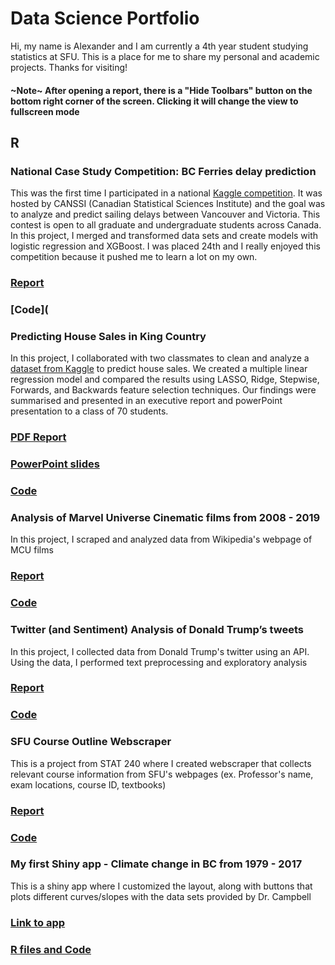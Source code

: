 # Data Science Portfolio

Hi, my name is Alexander and I am currently a 4th year student studying statistics at SFU. This is a place for me to share my personal and academic projects. Thanks for visiting!
#### ~Note~ After opening a report, there is a "Hide Toolbars" button on the bottom right corner of the screen. Clicking it will change the view to fullscreen mode

## R
### National Case Study Competition: BC Ferries delay prediction
This was the first time I participated in a national [Kaggle competition](https://www.kaggle.com/c/canssi-ncsc-ferry-delays/overview). It was hosted by CANSSI (Canadian Statistical Sciences Institute) and the goal was to analyze and predict sailing delays between Vancouver and Victoria. This contest is open to all graduate and undergraduate students across Canada. In this project, I merged and transformed data sets and create models with logistic regression and XGBoost. I was placed 24th and I really enjoyed this competition because it pushed me to learn a lot on my own.
### [Report](http://rpubs.com/alexlo97/536052)
### [Code](
### Predicting House Sales in King Country
In this project, I collaborated with two classmates to clean and analyze a [dataset from Kaggle](https://www.kaggle.com/harlfoxem/housesalesprediction) to predict house sales. We created a multiple linear regression model and compared the results using LASSO, Ridge, Stepwise, Forwards, and Backwards feature selection techniques. Our findings were summarised and presented in an executive report and powerPoint presentation to a class of 70 students. 
### [PDF Report](https://github.com/alexlo97/Portfolio/blob/master/Housing%20Prices%20Prediction/Stat_350_Project_Report-2.pdf)
### [PowerPoint slides](https://docs.google.com/presentation/d/1d3bMz0YZG9AqL_bYVowkAN12PyJ-OetIZV97-9dq_jw/edit?usp=sharing)
### [Code](https://github.com/alexlo97/Portfolio/blob/master/Housing%20Prices%20Prediction/stat350_Project_HouseSalesPrice_v7-2.rmd)


### Analysis of Marvel Universe Cinematic films from 2008 - 2019
In this project, I scraped and analyzed data from Wikipedia's webpage of MCU films
### [Report](https://rpubs.com/alexlo97/499619)
### [Code](https://github.com/alexlo97/Profolio/blob/master/Analysis%20of%20MCU%20films/Analysis_MCU.Rmd)

### Twitter (and Sentiment) Analysis of Donald Trump’s tweets 
In this project, I collected data from Donald Trump's twitter using an API. Using the data, I performed text preprocessing and exploratory analysis
### [Report](http://rpubs.com/alexlo97/512292)
### [Code](https://github.com/alexlo97/Portfolio/blob/master/Twitter%20Analysis/Twitter%20Analysis%20of%20DT.Rmd)

### SFU Course Outline Webscraper 
This is a project from STAT 240 where I created webscraper that collects relevant course information from SFU's webpages (ex. Professor's name, exam locations, course ID, textbooks)
### [Report](http://rpubs.com/alexlo97/499396)
### [Code](https://github.com/alexlo97/Profolio/blob/master/SFU_webscraper.Rmd)

### My first Shiny app - Climate change in BC from 1979 - 2017
This is a shiny app where I customized the layout, along with buttons that plots different curves/slopes with the data sets provided by Dr. Campbell
### [Link to app](https://shiny.rcg.sfu.ca/u/ala148/shinyapp/)
### [R files and Code](https://github.com/alexlo97/Portfolio/tree/master/Shiny%20App)
